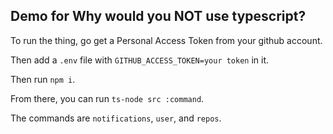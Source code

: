 Demo for Why would you NOT use typescript?
-----

To run the thing, go get a Personal Access Token from your github account.

Then add a `.env` file with `GITHUB_ACCESS_TOKEN=your token` in it.

Then run `npm i`.

From there, you can run `ts-node src :command`.

The commands are `notifications`, `user`, and `repos`.